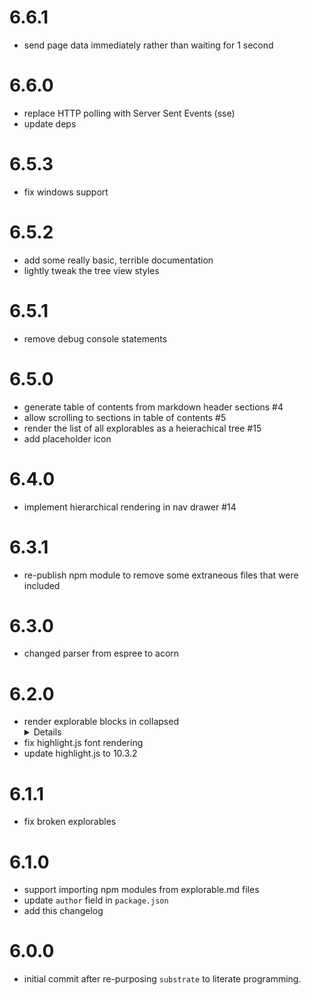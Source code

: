 # 6.6.1
* send page data immediately rather than waiting for 1 second


# 6.6.0
* replace HTTP polling with Server Sent Events (sse)
* update deps


# 6.5.3
* fix windows support


# 6.5.2
* add some really basic, terrible documentation
* lightly tweak the tree view styles


# 6.5.1
* remove debug console statements


# 6.5.0
* generate table of contents from markdown header sections #4
* allow scrolling to sections in table of contents #5
* render the list of all explorables as a heierachical tree #15
* add placeholder icon


# 6.4.0
* implement hierarchical rendering in nav drawer #14


# 6.3.1
* re-publish npm module to remove some extraneous files that were included


# 6.3.0
* changed parser from espree to acorn


# 6.2.0
* render explorable blocks in collapsed <details> elements
* fix highlight.js font rendering
* update highlight.js to 10.3.2


# 6.1.1
* fix broken explorables


# 6.1.0
* support importing npm modules from explorable.md files
* update `author` field in `package.json`
* add this changelog


# 6.0.0
* initial commit after re-purposing `substrate` to literate programming.
